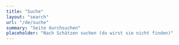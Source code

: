 ```yaml
---
title: "Suche"
layout: "search"
url: "/de/suche"
summary: "Seite durchsuchen"
placeholder: "Nach Schätzen suchen (du wirst sie nicht finden)"
---
```

